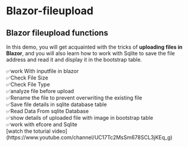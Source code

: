 # Blazor-fileupload
## Blazor fileupload functions
 <p>
                In this demo, you will get acquainted with
                the tricks of <b>uploading files in Blazor</b>, and
                you will also learn how to work with Sqlite to save
                the file address and read it and display it in the bootstrap table.
                </p>
✅work With inputfile in blazor
<br>
✅Check File Size
<br>
✅Check File Type
<br>
✅analyze file before upload
<br>
✅Rename the file to prevent overwriting the existing file 
<br>
✅Save file details in sqlite database table
<br>
✅Read Data From sqlite Database
<br>
✅show details of uploaded file with image in bootstrap table
<br>
✅work with efcore and Sqlite
<br>
[watch the toturial video](https://www.youtube.com/channel/UC17Tc2MsSm678SCL3jKEq_g)

